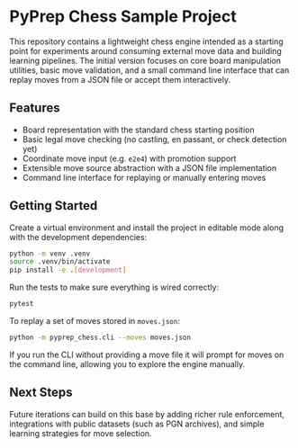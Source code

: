 # PyPrep Chess Sample Project

This repository contains a lightweight chess engine intended as a starting point
for experiments around consuming external move data and building learning
pipelines. The initial version focuses on core board manipulation utilities,
basic move validation, and a small command line interface that can replay moves
from a JSON file or accept them interactively.

## Features

- Board representation with the standard chess starting position
- Basic legal move checking (no castling, en passant, or check detection yet)
- Coordinate move input (e.g. `e2e4`) with promotion support
- Extensible move source abstraction with a JSON file implementation
- Command line interface for replaying or manually entering moves

## Getting Started

Create a virtual environment and install the project in editable mode along with
the development dependencies:

```bash
python -m venv .venv
source .venv/bin/activate
pip install -e .[development]
```

Run the tests to make sure everything is wired correctly:

```bash
pytest
```

To replay a set of moves stored in `moves.json`:

```bash
python -m pyprep_chess.cli --moves moves.json
```

If you run the CLI without providing a move file it will prompt for moves on the
command line, allowing you to explore the engine manually.

## Next Steps

Future iterations can build on this base by adding richer rule enforcement,
integrations with public datasets (such as PGN archives), and simple learning
strategies for move selection.
